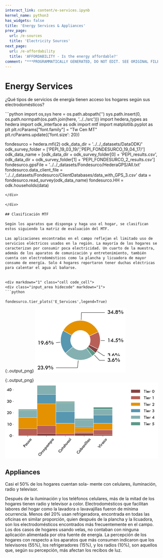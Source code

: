 ```yaml
---
interact_link: content/e-services.ipynb
kernel_name: python3
has_widgets: false
title: 'Energy Services & Appliances'
prev_page:
  url: /e-sources
  title: 'Electricity Sources'
next_page:
  url: /e-affordability
  title: 'AFFORDABILITY - Is the energy affordable?'
comment: "***PROGRAMMATICALLY GENERATED, DO NOT EDIT. SEE ORIGINAL FILES IN /content***"
---
```


# Energy Services

¿Qué tipos de servicios de energía tienen acceso los hogares según sus electrodomésticos?



<div markdown="1" class="cell code_cell">
<div class="input_area" markdown="1">
```python
import os,sys
here = os.path.abspath('')
sys.path.insert(0, os.path.normpath(os.path.join(here, '../../src')))
import hedera_types as hedera
import odk_interface as odk
import mtf
import matplotlib.pyplot as plt
plt.rcParams["font.family"] = "Tw Cen MT"
plt.rcParams.update({'font.size': 20})

fondesurco = hedera.mfi(2)
odk_data_dir = '../../_datasets/DataODK/'
odk_survey_folder = ['PEPI_19_03_19/','PEPI_FONDESURCO_19_04_17/']
odk_data_name = [odk_data_dir + odk_survey_folder[0] + 'PEPI_results.csv',
                 odk_data_dir + odk_survey_folder[1] + 
                 'PEPI_FONDESURCO_2_results.csv']
fondesurco.gpsFile = '../../_datasets/Fondesurco/HederaGPS/All.txt'
fondesurco.data_client_file = '../../_datasets/Fondesurco/ClientDatabases/data_with_GPS_3.csv'
data = fondesurco.read_survey(odk_data_name)
fondesurco.HH = odk.households(data)
```
</div>

</div>

## Clasificación MTF

Según los aparatos que disponga y haga uso el hogar, se clasifican estos siguiendo la matriz de evaluación del MTF.

Las aplicaciones encontradas en el campo reflejan el limitado uso de servicios eléctricos usados en la región. La mayoría de los hogares se caracterizan por consumir poca electricidad. Un cuarto de la muestra, además de los aparatos de comunicación y entretenimiento, también cuenta con electrodomésticos como la plancha y licuadora de mayor consumo de energía. Solo 4 hogares reportaron tener duchas eléctricas para calentar el agua al bañarse.


<div markdown="1" class="cell code_cell">
<div class="input_area hidecode" markdown="1">
```python

fondesurco.tier_plots('E_Services',legend=True)

```
</div>

<div class="output_wrapper" markdown="1">
<div class="output_subarea" markdown="1">

{:.output_png}
![png](images/e-services_3_0.png)

</div>
</div>
<div class="output_wrapper" markdown="1">
<div class="output_subarea" markdown="1">

{:.output_png}
![png](images/e-services_3_1.png)

</div>
</div>
</div>

## Appliances
 
Casi el 50% de los hogares cuentan sola- mente con celulares, iluminación, radio y televisor.

 
Después de la iluminación y los teléfonos celulares, más de la mitad de los hogares tienen radio y televisor a color. Electrodomésticos que facilitan labores del hogar como la lavadora o lavavajillas fueron de mínima ocurrencia. Menos del 20% usan refrigeradora, encontrada en todas las oficinas en similar proporción, quien después de la plancha y la licuadora, son los electrodomésticos encontrados más frecuentemente en el campo. Los dos casos de hogares usando velas, no contaban con ninguna aplicación alimentada por otra fuente de energía. La percepción de los hogares con respecto a los aparatos que más consumen indicaron que los televisores (55%), los refrigeradores (15%), y los radios (10%), son aquellos que, según su percepción, más afectan los recibos de luz.

